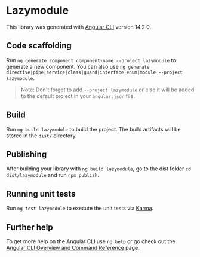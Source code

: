 # Lazymodule

This library was generated with [Angular CLI](https://github.com/angular/angular-cli) version 14.2.0.

## Code scaffolding

Run `ng generate component component-name --project lazymodule` to generate a new component. You can also use `ng generate directive|pipe|service|class|guard|interface|enum|module --project lazymodule`.
> Note: Don't forget to add `--project lazymodule` or else it will be added to the default project in your `angular.json` file. 

## Build

Run `ng build lazymodule` to build the project. The build artifacts will be stored in the `dist/` directory.

## Publishing

After building your library with `ng build lazymodule`, go to the dist folder `cd dist/lazymodule` and run `npm publish`.

## Running unit tests

Run `ng test lazymodule` to execute the unit tests via [Karma](https://karma-runner.github.io).

## Further help

To get more help on the Angular CLI use `ng help` or go check out the [Angular CLI Overview and Command Reference](https://angular.io/cli) page.
